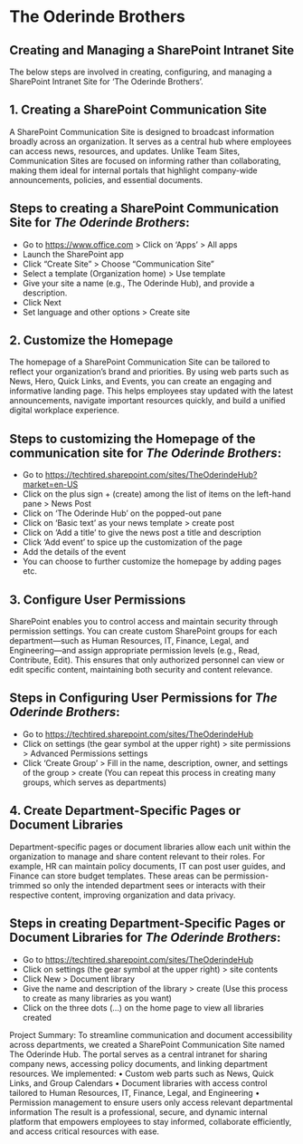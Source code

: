 # The Oderinde Brothers


## Creating and Managing a SharePoint Intranet Site
The below steps are involved in creating, configuring, and managing a SharePoint Intranet Site for ‘The Oderinde Brothers’.


## 1. Creating a SharePoint Communication Site
A SharePoint Communication Site is designed to broadcast information broadly across an organization. It serves as a central hub where employees can access news, resources, and updates. Unlike Team Sites, Communication Sites are focused on informing rather than collaborating, making them ideal for internal portals that highlight company-wide announcements, policies, and essential documents.

## Steps to creating a SharePoint Communication Site for *The Oderinde Brothers*:
- Go to https://www.office.com > Click on ‘Apps’ > All apps
- Launch the SharePoint app
- Click “Create Site” > Choose “Communication Site”
- Select a template (Organization home) > Use template
- Give your site a name (e.g., The Oderinde Hub), and provide a description.
- Click Next
- Set language and other options > Create site
   

## 2. Customize the Homepage
The homepage of a SharePoint Communication Site can be tailored to reflect your organization’s brand and priorities. By using web parts such as News, Hero, Quick Links, and Events, you can create an engaging and informative landing page. This helps employees stay updated with the latest announcements, navigate important resources quickly, and build a unified digital workplace experience.

## Steps to customizing the Homepage of the communication site for *The Oderinde Brothers*:
- Go to https://techtired.sharepoint.com/sites/TheOderindeHub?market=en-US
- Click on the plus sign + (create) among the list of items on the left-hand pane > News Post
- Click on ‘The Oderinde Hub’ on the popped-out pane
- Click on ‘Basic text’ as your news template > create post
- Click on ‘Add a title’ to give the news post a title and description
- Click ‘Add event’ to spice up the customization of the page
- Add the details of the event
- You can choose to further customize the homepage by adding pages etc.
  

## 3. Configure User Permissions 
SharePoint enables you to control access and maintain security through permission settings. You can create custom SharePoint groups for each department—such as Human Resources, IT, Finance, Legal, and Engineering—and assign appropriate permission levels (e.g., Read, Contribute, Edit). This ensures that only authorized personnel can view or edit specific content, maintaining both security and content relevance.

## Steps in Configuring User Permissions for *The Oderinde Brothers*:
- Go to https://techtired.sharepoint.com/sites/TheOderindeHub
- Click on settings (the gear symbol at the upper right) > site permissions > Advanced Permissions settings
- Click ‘Create Group’ > Fill in the name, description, owner, and settings of the group > create (You can repeat this process in creating many groups, which serves as departments)
  

## 4. Create Department-Specific Pages or Document Libraries
Department-specific pages or document libraries allow each unit within the organization to manage and share content relevant to their roles. For example, HR can maintain policy documents, IT can post user guides, and Finance can store budget templates. These areas can be permission-trimmed so only the intended department sees or interacts with their respective content, improving organization and data privacy.

## Steps in creating Department-Specific Pages or Document Libraries for *The Oderinde Brothers*:
- Go to https://techtired.sharepoint.com/sites/TheOderindeHub
- Click on settings (the gear symbol at the upper right) > site contents
- Click New > Document library
- Give the name and description of the library > create (Use this process to create as many libraries as you want)
- Click on the three dots (…) on the home page to view all libraries created


  
  


Project Summary:
To streamline communication and document accessibility across departments, we created a SharePoint Communication Site named The Oderinde Hub. The portal serves as a central intranet for sharing company news, accessing policy documents, and linking department resources.
We implemented:
•	Custom web parts such as News, Quick Links, and Group Calendars
•	Document libraries with access control tailored to Human Resources, IT, Finance, Legal, and Engineering
•	Permission management to ensure users only access relevant departmental information
The result is a professional, secure, and dynamic internal platform that empowers employees to stay informed, collaborate efficiently, and access critical resources with ease.








